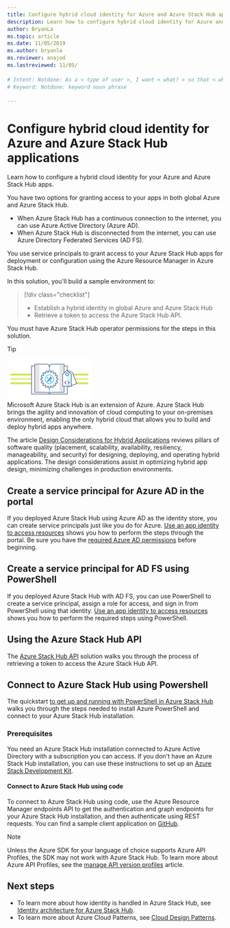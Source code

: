 ```yaml
---
title: Configure hybrid cloud identity for Azure and Azure Stack Hub apps
description: Learn how to configure hybrid cloud identity for Azure and Azure Stack Hub apps.
author: BryanLa
ms.topic: article
ms.date: 11/05/2019
ms.author: bryanla
ms.reviewer: anajod
ms.lastreviewed: 11/05/

# Intent: Notdone: As a < type of user >, I want < what? > so that < why? >
# Keyword: Notdone: keyword noun phrase

---
```



# Configure hybrid cloud identity for Azure and Azure Stack Hub applications

Learn how to configure a hybrid cloud identity for your Azure and Azure Stack Hub apps.

You have two options for granting access to your apps in both global Azure and Azure Stack Hub.

 * When Azure Stack Hub has a continuous connection to the internet, you can use Azure Active Directory (Azure AD).
 * When Azure Stack Hub is disconnected from the internet, you can use Azure Directory Federated Services (AD FS).

You use service principals to grant access to your Azure Stack Hub apps for deployment or configuration using the Azure Resource Manager in Azure Stack Hub.

In this solution, you'll build a sample environment to:

> [!div class="checklist"]
> - Establish a hybrid identity in global Azure and Azure Stack Hub
> - Retrieve a token to access the Azure Stack Hub API.

You must have Azure Stack Hub operator permissions for the steps in this solution.

> [!Tip]  
> ![hybrid-pillars.png](./media/solution-deployment-guide-cross-cloud-scaling/hybrid-pillars.png)  
> Microsoft Azure Stack Hub is an extension of Azure. Azure Stack Hub brings the agility and innovation of cloud computing to your on-premises environment, enabling the only hybrid cloud that allows you to build and deploy hybrid apps anywhere.  
> 
> The article [Design Considerations for Hybrid Applications](overview-app-design-considerations.md) reviews pillars of software quality (placement, scalability, availability, resiliency, manageability, and security) for designing, deploying, and operating hybrid applications. The design considerations assist in optimizing hybrid app design, minimizing challenges in production environments.


## Create a service principal for Azure AD in the portal

If you deployed Azure Stack Hub using Azure AD as the identity store, you can create service principals just like you do for Azure. [Use an app identity to access resources](../operator/azure-stack-create-service-principals.md#manage-an-azure-ad-service-principal) shows you how to perform the steps through the portal. Be sure you have the [required Azure AD permissions](/azure/azure-resource-manager/resource-group-create-service-principal-portal#required-permissions) before beginning.

## Create a service principal for AD FS using PowerShell

If you deployed Azure Stack Hub with AD FS, you can use PowerShell to create a service principal, assign a role for access, and sign in from PowerShell using that identity. [Use an app identity to access resources](../operator/azure-stack-create-service-principals.md#manage-an-ad-fs-service-principal) shows you how to perform the required steps using PowerShell.

## Using the Azure Stack Hub API

The [Azure Stack Hub API](../user/azure-stack-rest-api-use.md)  solution walks you through the process of retrieving a token to access the Azure Stack Hub API.

## Connect to Azure Stack Hub using Powershell

The quickstart [to get up and running with PowerShell in Azure Stack Hub](../operator/azure-stack-powershell-install.md)
walks you through the steps needed to install Azure PowerShell and connect to your Azure Stack Hub installation.

### Prerequisites

You need an Azure Stack Hub installation connected to Azure Active Directory with a subscription you can access. If you don't have an Azure Stack Hub installation, you can use these instructions to set up an [Azure Stack Development Kit](../asdk/asdk-install.md).

#### Connect to Azure Stack Hub using code

To connect to Azure Stack Hub using code, use the Azure Resource Manager endpoints API to get the authentication and graph endpoints for your Azure Stack Hub installation, and then authenticate using REST requests. You can find a sample client application on
[GitHub](https://github.com/shriramnat/HybridARMApplication).

>[!Note]
>Unless the Azure SDK for your language of choice supports Azure API Profiles, the SDK may not work with Azure Stack Hub. To learn more about Azure API Profiles, see the [manage API version profiles](../user/azure-stack-version-profiles.md) article.

## Next steps

 - To learn more about how identity is handled in Azure Stack Hub, see [Identity architecture for Azure Stack Hub](../operator/azure-stack-identity-architecture.md).
 - To learn more about Azure Cloud Patterns, see [Cloud Design Patterns](https://docs.microsoft.com/azure/architecture/patterns).
